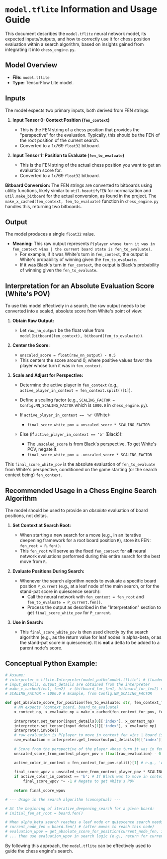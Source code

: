 # `model.tflite` Information and Usage Guide

This document describes the `model.tflite` neural network model, its expected inputs/outputs, and how to correctly use it for chess position evaluation within a search algorithm, based on insights gained from integrating it into `chess_engine.py`.

## Model Overview

*   **File:** `model.tflite`
*   **Type:** TensorFlow Lite model.

## Inputs

The model expects two primary inputs, both derived from FEN strings:

1.  **Input Tensor 0: Context Position (`fen_context`)**
    *   This is the FEN string of a chess position that provides the "perspective" for the evaluation. Typically, this should be the FEN of the root position of the current search.
    *   Converted to a 1x769 `float32` bitboard.

2.  **Input Tensor 1: Position to Evaluate (`fen_to_evaluate`)**
    *   This is the FEN string of the actual chess position you want to get an evaluation score for.
    *   Converted to a 1x769 `float32` bitboard.

**Bitboard Conversion:**
The FEN strings are converted to bitboards using utility functions, likely similar to `util.beautifyFEN` for normalization and `util.make_bitboard` for the actual conversion, as found in the project. The `make_x_cached(fen_context, fen_to_evaluate)` function in `chess_engine.py` handles this, returning two bitboards.

## Output

The model produces a single `float32` value.

*   **Meaning:** This raw output represents `P(player whose turn it was in fen_context wins | the current board state is fen_to_evaluate)`.
    *   For example, if it was White's turn in `fen_context`, the output is White's probability of winning given the `fen_to_evaluate`.
    *   If it was Black's turn in `fen_context`, the output is Black's probability of winning given the `fen_to_evaluate`.

## Interpretation for an Absolute Evaluation Score (White's POV)

To use this model effectively in a search, the raw output needs to be converted into a scaled, absolute score from White's point of view:

1.  **Obtain Raw Output:**
    *   Let `raw_nn_output` be the float value from `model(bitboard(fen_context), bitboard(fen_to_evaluate))`.

2.  **Center the Score:**
    *   `unscaled_score = float(raw_nn_output) - 0.5`
    *   This centers the score around 0, where positive values favor the player whose turn it was in `fen_context`.

3.  **Scale and Adjust for Perspective:**
    *   Determine the active player in `fen_context` (e.g., `active_player_in_context = fen_context.split()[1]`).
    *   Define a scaling factor (e.g., `SCALING_FACTOR = Config.NN_SCALING_FACTOR` which is `1000.0` in `chess_engine.py`).

    *   If `active_player_in_context == 'w'` (White):
        *   `final_score_white_pov = unscaled_score * SCALING_FACTOR`
    *   Else (if `active_player_in_context == 'b'` (Black)):
        *   The `unscaled_score` is from Black's perspective. To get White's POV, negate it.
        *   `final_score_white_pov = -unscaled_score * SCALING_FACTOR`

This `final_score_white_pov` is the absolute evaluation of `fen_to_evaluate` from White's perspective, conditioned on the game starting (or the search context being) `fen_context`.

## Recommended Usage in a Chess Engine Search Algorithm

The model should be used to provide an *absolute* evaluation of board positions, not deltas.

1.  **Set Context at Search Root:**
    *   When starting a new search for a move (e.g., in an iterative deepening framework for a root board position `R`), store its FEN: `fen_root = R.fen()`.
    *   This `fen_root` will serve as the fixed `fen_context` for **all** neural network evaluations performed during this entire search for the best move from `R`.

2.  **Evaluate Positions During Search:**
    *   Whenever the search algorithm needs to evaluate a specific board position `P_current` (e.g., at a leaf node of the main search, or for the stand-pat score in quiescence search):
        *   Call the neural network with `fen_context = fen_root` and `fen_to_evaluate = P_current.fen()`.
        *   Process the output as described in the "Interpretation" section to get `final_score_white_pov` for `P_current`.

3.  **Use in Search:**
    *   This `final_score_white_pov` is then used directly by the search algorithm (e.g., as the return value for leaf nodes in alpha-beta, or as the stand-pat score in quiescence). It is **not** a delta to be added to a parent node's score.

## Conceptual Python Example:

```python
# Assume:
# interpreter = tflite.Interpreter(model_path="model.tflite") # (loaded)
# input_details, output_details are obtained from the interpreter
# make_x_cached(fen1, fen2) -> (bitboard_for_fen1, bitboard_for_fen2) # As in chess_engine.py
# SCALING_FACTOR = 1000.0 # Example, from Config.NN_SCALING_FACTOR

def get_absolute_score_for_position(fen_to_evaluate: str, fen_context_for_pov: str) -> float:
    # NN expects (context_board, board_to_evaluate)
    x_context_np, x_evaluate_np = make_x_cached(fen_context_for_pov, fen_to_evaluate)
    
    interpreter.set_tensor(input_details[0]['index'], x_context_np) 
    interpreter.set_tensor(input_details[1]['index'], x_evaluate_np)
    interpreter.invoke()
    # raw_evaluation is P(player_to_move_in_context_fen wins | board is now fen_to_evaluate)
    raw_evaluation = interpreter.get_tensor(output_details[0]['index'])[0][0] 
    
    # Score from the perspective of the player whose turn it was in fen_context_for_pov
    unscaled_score_from_context_player_pov = float(raw_evaluation) - 0.5

    active_color_in_context = fen_context_for_pov.split()[1] # e.g., 'w' or 'b'
    
    final_score_wpov = unscaled_score_from_context_player_pov * SCALING_FACTOR
    if active_color_in_context == 'b': # If Black was to move in context_fen, raw_eval was Black's P(win)
        final_score_wpov *= -1 # Negate to get White's POV
        
    return final_score_wpov

# --- Usage in the search algorithm (conceptual) ---

# At the beginning of iterative_deepening_search for a given board:
# initial_fen_at_root = board.fen() 

# When alpha_beta search reaches a leaf node or quiescence search needs a stand-pat score:
# current_node_fen = board.fen() # (after moves to reach this node)
# evaluation_wpov = get_absolute_score_for_position(current_node_fen, initial_fen_at_root)
# ... then use evaluation_wpov in search logic (e.g., return for current player's POV) ...
```

By following this approach, the `model.tflite` can be effectively used to guide the chess engine's search. 